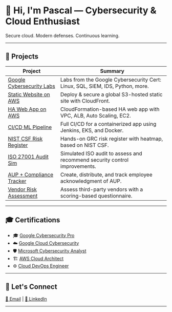 # 👋 Hi, I'm Pascal — Cybersecurity & Cloud Enthusiast

Secure cloud. Modern defenses. Continuous learning.

---

## 🔧 Projects

| Project | Summary |
|--------|---------|
| [Google Cybersecurity Labs](https://github.com/Pascal831/Cybersecurity-Foundation) | Labs from the Google Cybersecurity Cert: Linux, SQL, SIEM, IDS, Python, more. |
| [Static Website on AWS](https://github.com/Pascal831/Cybersecurity-Foundation) | Deploy & secure a global S3-hosted static site with CloudFront. |
| [HA Web App on AWS](https://github.com/Pascal831/Deploy-a-High-Availability-Web-App-using-CloudFormation) | CloudFormation-based HA web app with VPC, ALB, Auto Scaling, EC2. |
| [CI/CD ML Pipeline](https://github.com/Pascal831/Operationalize-A-ML-Microservice-API) | Full CI/CD for a containerized app using Jenkins, EKS, and Docker. |
| [NIST CSF Risk Register](https://github.com/Pascal831/NIST-CSF-Risk-Register-Project) | Hands-on GRC risk register with heatmap, based on NIST CSF. |
| [ISO 27001 Audit Sim](https://github.com/Pascal831/ISO-27001-Compliance-Audit-Simulation) | Simulated ISO audit to assess and recommend security control improvements. |
| [AUP + Compliance Tracker](https://github.com/Pascal831/Acceptable-Use-Poliy-Compliance-Tracker) | Create, distribute, and track employee acknowledgment of AUP. |
| [Vendor Risk Assessment](https://github.com/Pascal831/Third-Party-Vendor-Assessment) | Assess third-party vendors with a scoring-based questionnaire. |

---

## 🎓 Certifications

- 🎓 [Google Cybersecurity Pro](https://www.coursera.org/account/accomplishments/professional-cert/3JN2Y7BCJNTR)
- ☁️ [Google Cloud Cybersecurity](https://www.coursera.org/account/accomplishments/professional-cert/N4D9HF8XOZUT)
- 🛡️ [Microsoft Cybersecurity Analyst](https://www.coursera.org/account/accomplishments/professional-cert/5VQLARK035FE)
- 🏗️ [AWS Cloud Architect](https://www.udacity.com/certificate/e/619b8468-98aa-11ea-a4b0-0bfa7a4016ae)
- ⚙️ [Cloud DevOps Engineer](https://www.udacity.com/certificate/e/90567bc0-6d33-11ea-a387-0329ec52e709)

---

## 🤝 Let's Connect

[📧 Email](mailto:pegbenda1@gmail.com) | [🔗 LinkedIn](https://www.linkedin.com/in/pascalegbenda/)

---

<!-- Optional Tech Stack & Fun Facts
**Pascal831/Pascal831** is a ✨ special ✨ repo because its `README.md` appears on your profile.
🌱 Learning: Azure Security, MITRE ATT&CK
💬 Ask about: Cyber frameworks, GRC, detection tools
⚡ Fun fact: I turn complex security into simple visuals!
-->

